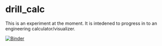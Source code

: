 # drill_calc

This is an experiment at the moment. It is intedened to progress in to an engineering calculator/visualizer.



[![Binder](https://notebooks.gesis.org/binder/badge_logo.svg)](https://notebooks.gesis.org/binder/v2/gh/Dtays-meanderings/drill_calc.git/master?urlpath=https%3A%2F%2Fgithub.com%2FDtays-meanderings%2Fdrill_calc%2Fblob%2Fmaster%2Findex.ipynb)
